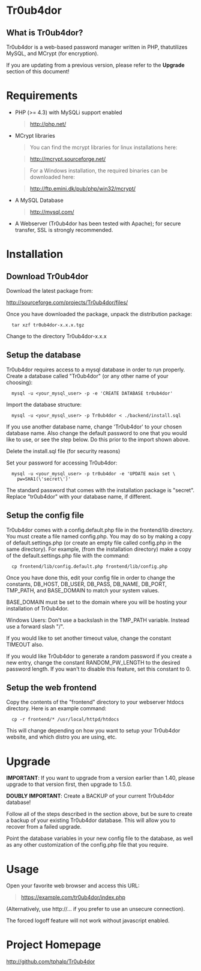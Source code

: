 Tr0ub4dor
=========


What is Tr0ub4dor?
------------------

Tr0ub4dor is a web-based password manager written in PHP, thatutilizes MySQL, and MCrypt (for encryption).

If you are updating from a previous version, please refer to the __Upgrade__ section of this document!


Requirements
============

-   PHP (>= 4.3) with MySQLi support enabled

    >http://php.net/

-   MCrypt libraries

    >You can find the mcrypt libraries for linux installations here:

    >http://mcrypt.sourceforge.net/

    >For a Windows installation, the required binaries can be downloaded here:

    >http://ftp.emini.dk/pub/php/win32/mcrypt/

-   A MySQL Database

    >http://mysql.com/

-   A Webserver (Tr0ub4dor has been tested with Apache); for secure transfer, SSL is strongly recommended.



Installation
============


Download Tr0ub4dor
------------------

  Download the latest package from:

  http://sourceforge.com/projects/Tr0ub4dor/files/

  Once you have downloaded the package, unpack the distribution package:

      tar xzf tr0ub4dor-x.x.x.tgz

  Change to the directory Tr0ub4dor-x.x.x

Setup the database
------------------

  Tr0ub4dor requires access to a mysql database in order to run properly. Create a database called "Tr0ub4dor" (or any other name
  of your choosing):

      mysql -u <your_mysql_user> -p -e 'CREATE DATABASE tr0ub4dor'

  Import the database structure:

      mysql -u <your_mysql_user> -p Tr0ub4dor < ./backend/install.sql

  If you use another database name, change 'Tr0ub4dor' to your chosen database name. Also change the default password to one that you would like to use, or see the step below. Do this prior to the import shown above.

  Delete the install.sql file (for security reasons)

  Set your password for accessing Tr0ub4dor:

      mysql -u <your_mysql_user> -p tr0ub4dor -e 'UPDATE main set \
        pw=SHA1(\'secret\')'

  The standard password that comes with the installation package is "secret". Replace "tr0ub4dor" with your database name, if different.


Setup the config file
---------------------

  Tr0ub4dor comes with a config.default.php file in the frontend/lib directory. You must create a file named config.php. You may do so by making a copy of default.settings.php (or create an empty file called config.php in the same directory). For example, (from the installation directory) make a copy of the default.settings.php file with the command:

      cp frontend/lib/config.default.php frontend/lib/config.php

  Once you have done this, edit your config file in order to change the constants, DB_HOST, DB_USER, DB_PASS, DB_NAME, DB_PORT, TMP_PATH, and BASE_DOMAIN to match your system values.

  BASE_DOMAIN must be set to the domain where you will be hosting your installation of Tr0ub4dor.

  Windows Users: Don't use a backslash in the TMP_PATH variable. Instead use a forward slash "/".

  If you would like to set another timeout value, change the constant TIMEOUT also.

  If you would like Tr0ub4dor to generate a random password if you create a new entry, change the constant RANDOM_PW_LENGTH to the desired password length. If you wan't to disable this feature, set this constant to 0.

Setup the web frontend
----------------------

  Copy the contents of the "frontend" directory to your webserver htdocs directory. Here is an example command:

      cp -r frontend/* /usr/local/httpd/htdocs

  This will change depending on how you want to setup your Tr0ub4dor website, and which distro you are using, etc.



Upgrade
=======

__IMPORTANT__: If you want to upgrade from a version earlier than 1.40, please upgrade to that version first, then upgrade to 1.5.0.

__DOUBLY IMPORTANT__: Create a BACKUP of your current Tr0ub4dor database!

Follow all of the steps described in the section above, but be sure to create a backup of your existing Tr0ub4dor database. This will allow you to recover from a failed upgrade.

Point the database variables in your new config file to the database, as well as any other customization of the config.php file that you require.



Usage
=====

Open your favorite web browser and access this URL:

>https://example.com/tr0ub4dor/index.php

(Alternatively, use http://... if you prefer to use an unsecure connection).

The forced logoff feature will not work without javascript enabled.


Project Homepage
================

http://github.com/tphalp/Tr0ub4dor
